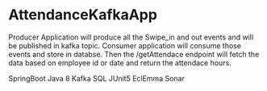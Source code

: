 # AttendanceKafkaApp

Producer Application will produce all the Swipe_in and out events and will be published in kafka topic. Consumer application will consume those events and store in databse. Then the /getAttendace endpoint will fetch the data based on employee id or date and return the attendace hours.  

SpringBoot
Java 8
Kafka
SQL
JUnit5
EclEmma
Sonar
